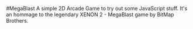 #MegaBlast
A simple 2D Arcade Game to try out some JavaScript stuff. It's an hommage to the legendary XENON 2 - MegaBlast game by BitMap Brothers.
